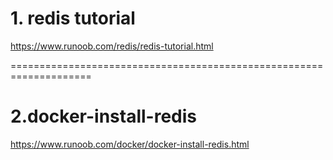 # 1. redis tutorial
https://www.runoob.com/redis/redis-tutorial.html

====================================================================
# 2.docker-install-redis

https://www.runoob.com/docker/docker-install-redis.html 